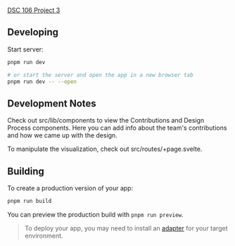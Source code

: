 [DSC 106 Project 3](https://adityakakarla.github.io/dsc-106-project-3/)

## Developing

Start server:

```bash
pnpm run dev

# or start the server and open the app in a new browser tab
pnpm run dev -- --open
```
## Development Notes

Check out src/lib/components to view the Contributions and Design Process components. Here you can add info about the team's contributions and how we came up with the design.

To manipulate the visualization, check out src/routes/+page.svelte.

## Building

To create a production version of your app:

```bash
pnpm run build
```

You can preview the production build with `pnpm run preview`.

> To deploy your app, you may need to install an [adapter](https://svelte.dev/docs/kit/adapters) for your target environment.
